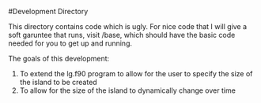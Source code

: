 #Development Directory

This directory contains code which is ugly. For nice code that I will give a soft garuntee that runs, visit /base, which should have the basic code needed for you to get up and running.


The goals of this development:
1. To extend the lg.f90 program to allow for the user to specify the size of the island to be created
2. To allow for the size of the island to dynamically change over time
